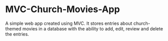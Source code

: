 # MVC-Church-Movies-App
A simple web app created using MVC. It stores entries about church-themed movies in a database with the ability to add, edit, review and delete the entries. 
